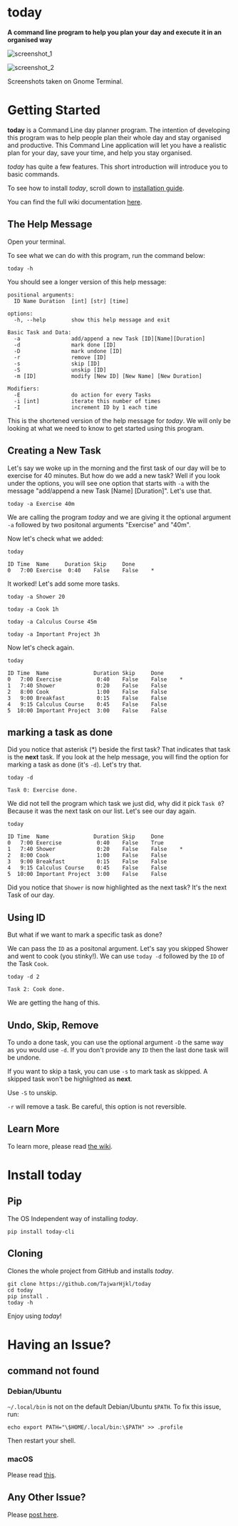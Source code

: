 # today

**A command line program to help you plan your day and execute it in an organised way**

![screenshot_1](screenshots/screenshot_1.png)

![screenshot_2](screenshots/screenshot_2.png)

Screenshots taken on Gnome Terminal.

# Getting Started

**today** is a Command Line day planner program. The intention of developing this program was to help people plan their whole day and stay organised and productive. This Command Line application will let you have a realistic plan for your day, save your time, and help you stay organised.

*today* has quite a few features. This short introduction will introduce you to basic commands.

To see how to install *today*, scroll down to [installation guide](#Install-today).

You can find the full wiki documentation [here](https://github.com/TajwarHjkl/today/wiki).

## The Help Message

Open your terminal.

To see what we can do with this program, run the command below:

```console
today -h
```

You should see a longer version of this help message:

```
positional arguments:
  ID Name Duration  [int] [str] [time]

options:
  -h, --help        show this help message and exit

Basic Task and Data:
  -a                add/append a new Task [ID][Name][Duration]
  -d                mark done [ID]
  -D                mark undone [ID]
  -r                remove [ID]
  -s                skip [ID]
  -S                unskip [ID]
  -m [ID]           modify [New ID] [New Name] [New Duration]

Modifiers:
  -E                do action for every Tasks
  -i [int]          iterate this number of times
  -I                increment ID by 1 each time
```

This is the shortened version of the help message for *today*. We will only be looking at what we need to know to get started using this program.

## Creating a New Task

Let's say we woke up in the morning and the first task of our day will be to exercise for 40 minutes. But how do we add a new task? Well if you look under the options, you will see one option that starts with `-a` with the message "add/append a new Task [Name] [Duration]".  Let's use that.

```console
today -a Exercise 40m
```

We are calling the program *today* and we are giving it the optional argument `-a` followed by two positonal arguments "Exercise" and "40m".

Now let's check what we added:

```console
today
```

```
ID Time  Name     Duration Skip     Done
0   7:00 Exercise  0:40    False    False    *
```

It worked! Let's add some more tasks.

```console
today -a Shower 20
```

```console
today -a Cook 1h
```

```console
today -a Calculus Course 45m
```

```console
today -a Important Project 3h
```

Now let's check again.

```console
today
```

```
ID Time  Name              Duration Skip     Done
0   7:00 Exercise           0:40    False    False    *
1   7:40 Shower             0:20    False    False
2   8:00 Cook               1:00    False    False
3   9:00 Breakfast          0:15    False    False
4   9:15 Calculus Course    0:45    False    False
5  10:00 Important Project  3:00    False    False
```

## marking a task as done

Did you notice that asterisk (*) beside the first task? That indicates that task is the **next** task. If you look at the help message, you will find the option for marking a task as done (it's `-d`). Let's try that.

```console
today -d
```

```console
Task 0: Exercise done.
```

We did not tell the program which task we just did, why did it pick `Task 0`? Because it was the next task on our list. Let's see our day again.

```console
today
```

```
ID Time  Name              Duration Skip     Done
0   7:00 Exercise           0:40    False    True
1   7:40 Shower             0:20    False    False    *
2   8:00 Cook               1:00    False    False
3   9:00 Breakfast          0:15    False    False
4   9:15 Calculus Course    0:45    False    False
5  10:00 Important Project  3:00    False    False
```

Did you notice that `Shower` is now highlighted as the next task? It's the next Task of our day.

## Using ID

But what if we want to mark a specific task as done?

We can pass the `ID` as a positonal argument. Let's say you skipped Shower and went to cook (you stinky!). We can use `today -d` followed by the `ID` of the Task `Cook`.

```console
today -d 2
```

```
Task 2: Cook done.
```

We are getting the hang of this.

## Undo, Skip, Remove

To undo a done task, you can use the optional argument `-D` the same way as you would use `-d`. If you don't provide any `ID` then the last done task will be undone.


If you want to skip a task, you can use `-s` to mark task as skipped. A skipped task won't be highlighted as **next**.

Use `-S` to unskip.

`-r` will remove a task. Be careful, this option is not reversible.

## Learn More

To learn more, please read [the wiki](https://github.com/TajwarHjkl/today/wiki).

# Install today

## Pip

The OS Independent way of installing *today*.

```console
pip install today-cli
```

## Cloning

Clones the whole project from GitHub and installs *today*.

```console
git clone https://github.com/TajwarHjkl/today
cd today
pip install .
today -h
```
Enjoy using *today*!

# Having an Issue?

## command not found

### Debian/Ubuntu

`~/.local/bin` is not on the default Debian/Ubuntu `$PATH`. To fix this issue, run:

```console
echo export PATH="\$HOME/.local/bin:\$PATH" >> .profile
```

Then restart your shell.

### macOS

Please read [this](https://stackoverflow.com/questions/35898734/pip-installs-packages-successfully-but-executables-not-found-from-command-line).

## Any Other Issue?

Please [post here](https://github.com/TajwarHjkl/today/issues/new/choose).
